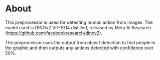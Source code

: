 # About

This preprocessor is used for detecting human action from images. The model used is DINOv2 ViT-S/14 distilled, released by Meta AI Research (https://github.com/facebookresearch/dinov2).

The preprocessor uses the output from object detection to find people in the graphic and then outputs any actions detected with confidence over 50%.
